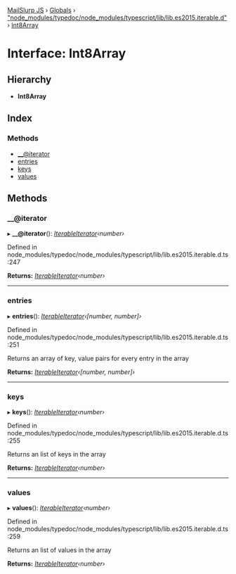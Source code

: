 [MailSlurp JS](../README.md) › [Globals](../globals.md) › ["node_modules/typedoc/node_modules/typescript/lib/lib.es2015.iterable.d"](../modules/_node_modules_typedoc_node_modules_typescript_lib_lib_es2015_iterable_d_.md) › [Int8Array](_node_modules_typedoc_node_modules_typescript_lib_lib_es2015_iterable_d_.int8array.md)

# Interface: Int8Array

## Hierarchy

* **Int8Array**

## Index

### Methods

* [__@iterator](_node_modules_typedoc_node_modules_typescript_lib_lib_es2015_iterable_d_.int8array.md#__@iterator)
* [entries](_node_modules_typedoc_node_modules_typescript_lib_lib_es2015_iterable_d_.int8array.md#entries)
* [keys](_node_modules_typedoc_node_modules_typescript_lib_lib_es2015_iterable_d_.int8array.md#keys)
* [values](_node_modules_typedoc_node_modules_typescript_lib_lib_es2015_iterable_d_.int8array.md#values)

## Methods

###  __@iterator

▸ **__@iterator**(): *[IterableIterator](_node_modules_typedoc_node_modules_typescript_lib_lib_es2015_iterable_d_.iterableiterator.md)‹number›*

Defined in node_modules/typedoc/node_modules/typescript/lib/lib.es2015.iterable.d.ts:247

**Returns:** *[IterableIterator](_node_modules_typedoc_node_modules_typescript_lib_lib_es2015_iterable_d_.iterableiterator.md)‹number›*

___

###  entries

▸ **entries**(): *[IterableIterator](_node_modules_typedoc_node_modules_typescript_lib_lib_es2015_iterable_d_.iterableiterator.md)‹[number, number]›*

Defined in node_modules/typedoc/node_modules/typescript/lib/lib.es2015.iterable.d.ts:251

Returns an array of key, value pairs for every entry in the array

**Returns:** *[IterableIterator](_node_modules_typedoc_node_modules_typescript_lib_lib_es2015_iterable_d_.iterableiterator.md)‹[number, number]›*

___

###  keys

▸ **keys**(): *[IterableIterator](_node_modules_typedoc_node_modules_typescript_lib_lib_es2015_iterable_d_.iterableiterator.md)‹number›*

Defined in node_modules/typedoc/node_modules/typescript/lib/lib.es2015.iterable.d.ts:255

Returns an list of keys in the array

**Returns:** *[IterableIterator](_node_modules_typedoc_node_modules_typescript_lib_lib_es2015_iterable_d_.iterableiterator.md)‹number›*

___

###  values

▸ **values**(): *[IterableIterator](_node_modules_typedoc_node_modules_typescript_lib_lib_es2015_iterable_d_.iterableiterator.md)‹number›*

Defined in node_modules/typedoc/node_modules/typescript/lib/lib.es2015.iterable.d.ts:259

Returns an list of values in the array

**Returns:** *[IterableIterator](_node_modules_typedoc_node_modules_typescript_lib_lib_es2015_iterable_d_.iterableiterator.md)‹number›*
